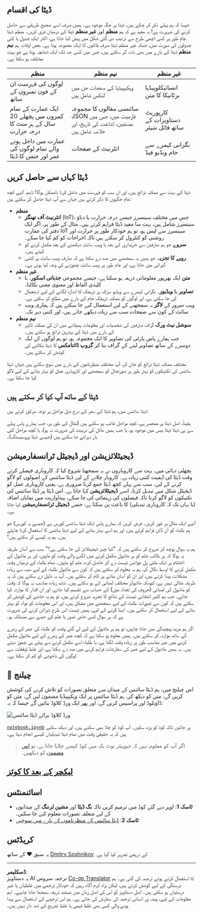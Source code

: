 <!--
CO_OP_TRANSLATOR_METADATA:
{
  "original_hash": "a0516588d172f82f35f7a0d4a001e5d0",
  "translation_date": "2025-09-06T06:48:28+00:00",
  "source_file": "1-Introduction/01-defining-data-science/README.md",
  "language_code": "ur"
}
-->
## ڈیٹا کی اقسام

جیسا کہ ہم پہلے ذکر کر چکے ہیں، ڈیٹا ہر جگہ موجود ہے۔ ہمیں صرف اسے صحیح طریقے سے حاصل کرنے کی ضرورت ہے! یہ مفید ہے کہ ہم **منظم** اور **غیر منظم** ڈیٹا کے درمیان فرق کریں۔ منظم ڈیٹا عام طور پر کسی اچھی طرح سے ترتیب دی گئی شکل میں پیش کیا جاتا ہے، اکثر ایک جدول یا کئی جدولوں کی صورت میں، جبکہ غیر منظم ڈیٹا صرف فائلوں کا ایک مجموعہ ہوتا ہے۔ بعض اوقات ہم **نیم منظم** ڈیٹا کے بارے میں بھی بات کر سکتے ہیں، جس میں کسی حد تک ایک ڈھانچہ ہوتا ہے جو بہت مختلف ہو سکتا ہے۔

| منظم                                                                      | نیم منظم                                                                                     | غیر منظم                              |
| ------------------------------------------------------------------------- | ------------------------------------------------------------------------------------------- | ------------------------------------- |
| لوگوں کی فہرست ان کے فون نمبروں کے ساتھ                                    | ویکیپیڈیا کے صفحات جن میں لنکس شامل ہیں                                                      | انسائیکلوپیڈیا برٹانیکا کا متن       |
| ایک عمارت کے تمام کمروں میں پچھلے 20 سال کے ہر منٹ کا درجہ حرارت          | سائنسی مقالوں کا مجموعہ JSON فارمیٹ میں، جس میں مصنفین، اشاعت کی تاریخ، اور خلاصہ شامل ہیں | کارپوریٹ دستاویزات کے ساتھ فائل شیئر |
| عمارت میں داخل ہونے والے تمام لوگوں کی عمر اور جنس کا ڈیٹا                | انٹرنیٹ کے صفحات                                                                             | نگرانی کیمرے سے خام ویڈیو فیڈ         |

## ڈیٹا کہاں سے حاصل کریں

ڈیٹا کے بہت سے ممکنہ ذرائع ہیں، اور ان سب کو فہرست میں شامل کرنا ناممکن ہوگا! تاہم، آئیے کچھ عام جگہوں کا ذکر کرتے ہیں جہاں سے آپ ڈیٹا حاصل کر سکتے ہیں:

* **منظم**
  - **انٹرنیٹ آف تھنگز** (IoT)، جس میں مختلف سینسرز جیسے درجہ حرارت یا دباؤ سینسرز شامل ہیں، بہت سا مفید ڈیٹا فراہم کرتے ہیں۔ مثال کے طور پر، اگر ایک دفتر کی عمارت IoT سینسرز سے لیس ہو، تو ہم خودکار طور پر حرارت اور روشنی کو کنٹرول کر سکتے ہیں تاکہ اخراجات کو کم کیا جا سکے۔
  - **سروے** جو ہم صارفین سے خریداری کے بعد یا ویب سائٹ دیکھنے کے بعد مکمل کرنے کو کہتے ہیں۔
  - **رویے کا تجزیہ**، جو ہمیں یہ سمجھنے میں مدد دے سکتا ہے کہ صارف ویب سائٹ پر کتنی گہرائی میں جاتا ہے، اور عام طور پر ویب سائٹ چھوڑنے کی وجہ کیا ہوتی ہے۔
* **غیر منظم**
  - **متن** ایک بھرپور معلوماتی ذریعہ ہو سکتا ہے، جیسے مجموعی **جذباتی اسکور**، یا کلیدی الفاظ اور معنوی معنی نکالنا۔
  - **تصاویر** یا **ویڈیوز**۔ نگرانی کیمرے سے ویڈیو سڑک پر ٹریفک کا اندازہ لگانے کے لیے استعمال کی جا سکتی ہے، اور لوگوں کو ممکنہ ٹریفک جام کے بارے میں مطلع کر سکتی ہے۔
  - ویب سرور کے **لاگز** یہ سمجھنے کے لیے استعمال کیے جا سکتے ہیں کہ ہماری ویب سائٹ کے کون سے صفحات سب سے زیادہ دیکھے جاتے ہیں، اور کتنی دیر تک۔
* **نیم منظم**
  - **سوشل نیٹ ورک** گراف صارفین کی شخصیات اور معلومات پھیلانے میں ان کی ممکنہ تاثیر کے بارے میں ڈیٹا کے بہترین ذرائع ہو سکتے ہیں۔
  - جب ہمارے پاس پارٹی کی تصاویر کا ایک مجموعہ ہو، تو ہم لوگوں کے ایک دوسرے کے ساتھ تصاویر لینے کے گراف بنا کر **گروپ ڈائنامکس** کا ڈیٹا نکالنے کی کوشش کر سکتے ہیں۔

مختلف ممکنہ ڈیٹا ذرائع کو جان کر، آپ مختلف منظرناموں کے بارے میں سوچ سکتے ہیں جہاں ڈیٹا سائنس کی تکنیکوں کو بہتر طور پر صورتحال کو سمجھنے اور کاروباری عمل کو بہتر بنانے کے لیے لاگو کیا جا سکتا ہے۔

## ڈیٹا کے ساتھ آپ کیا کر سکتے ہیں

ڈیٹا سائنس میں، ہم ڈیٹا کے سفر کے درج ذیل مراحل پر توجہ مرکوز کرتے ہیں:

یقیناً، اصل ڈیٹا پر منحصر ہے، کچھ مراحل غائب ہو سکتے ہیں (مثال کے طور پر، جب ہمارے پاس پہلے سے ہی ڈیٹا ڈیٹا بیس میں موجود ہو، یا جب ہمیں ماڈل کی تربیت کی ضرورت نہ ہو)، یا کچھ مراحل کئی بار دہرائے جا سکتے ہیں (جیسے ڈیٹا پروسیسنگ)۔

## ڈیجیٹلائزیشن اور ڈیجیٹل ٹرانسفارمیشن

پچھلی دہائی میں، بہت سے کاروباروں نے یہ سمجھنا شروع کیا کہ کاروباری فیصلے کرتے وقت ڈیٹا کی اہمیت کتنی زیادہ ہے۔ کاروبار چلانے کے لیے ڈیٹا سائنس کے اصولوں کو لاگو کرنے کے لیے، سب سے پہلے کچھ ڈیٹا جمع کرنا ضروری ہے، یعنی کاروباری عمل کو ڈیجیٹل شکل میں تبدیل کرنا۔ اسے **ڈیجیٹلائزیشن** کہا جاتا ہے۔ اس ڈیٹا پر ڈیٹا سائنس کی تکنیکوں کو لاگو کرنا تاکہ فیصلوں کی رہنمائی کی جا سکے، پیداواریت میں نمایاں اضافہ (یا یہاں تک کہ کاروباری تبدیلی) کا باعث بن سکتا ہے، جسے **ڈیجیٹل ٹرانسفارمیشن** کہا جاتا ہے۔

آئیے ایک مثال پر غور کریں۔ فرض کریں کہ ہمارے پاس ایک ڈیٹا سائنس کورس ہے (جیسے یہ کورس) جو ہم طلباء کو آن لائن فراہم کرتے ہیں، اور ہم اسے بہتر بنانے کے لیے ڈیٹا سائنس کا استعمال کرنا چاہتے ہیں۔ ہم یہ کیسے کر سکتے ہیں؟

ہم یہ سوال پوچھ کر شروع کر سکتے ہیں کہ "کیا چیز ڈیجیٹلائز کی جا سکتی ہے؟" سب سے آسان طریقہ یہ ہوگا کہ ہر طالب علم کو ہر ماڈیول مکمل کرنے میں لگنے والے وقت کو ماپیں، اور ہر ماڈیول کے اختتام پر ایک ملٹی پل چوائس ٹیسٹ دے کر حاصل کردہ علم کو ماپیں۔ تمام طلباء کے درمیان وقت مکمل کرنے کا اوسط نکال کر، ہم یہ معلوم کر سکتے ہیں کہ کون سے ماڈیول طلباء کے لیے سب سے زیادہ مشکلات پیدا کرتے ہیں، اور ان کو آسان بنانے پر کام کر سکتے ہیں۔
آپ یہ دلیل دے سکتے ہیں کہ یہ طریقہ مثالی نہیں ہے، کیونکہ ماڈیولز مختلف لمبائی کے ہو سکتے ہیں۔ شاید زیادہ مناسب یہ ہوگا کہ وقت کو ماڈیول کی لمبائی (حروف کی تعداد میں) کے حساب سے تقسیم کیا جائے، اور ان اقدار کا موازنہ کیا جائے۔
جب ہم کثیر انتخابی ٹیسٹ کے نتائج کا تجزیہ شروع کرتے ہیں، تو ہم یہ جاننے کی کوشش کر سکتے ہیں کہ کون سے تصورات طلباء کے لیے سمجھنے میں مشکل ہیں، اور اس معلومات کو مواد کو بہتر بنانے کے لیے استعمال کر سکتے ہیں۔ ایسا کرنے کے لیے، ہمیں ٹیسٹ اس طرح ڈیزائن کرنے کی ضرورت ہے کہ ہر سوال کسی خاص تصور یا علم کے حصے سے منسلک ہو۔

اگر ہم مزید پیچیدگی میں جانا چاہیں، تو ہم ہر ماڈیول کے لیے لی گئی وقت کو طلباء کی عمر کے زمرے کے ساتھ موازنہ کر سکتے ہیں۔ ہمیں معلوم ہو سکتا ہے کہ کچھ عمر کے زمرے کے لیے ماڈیول مکمل کرنے میں غیر مناسب طور پر زیادہ وقت لگتا ہے، یا طلباء اسے مکمل کرنے سے پہلے ہی چھوڑ دیتے ہیں۔ یہ ہمیں ماڈیول کے لیے عمر کی سفارشات فراہم کرنے میں مدد دے سکتا ہے، اور غلط توقعات سے لوگوں کی ناخوشی کو کم کر سکتا ہے۔

## 🚀 چیلنج

اس چیلنج میں، ہم ڈیٹا سائنس کے میدان سے متعلق تصورات کو تلاش کرنے کی کوشش کریں گے، متن کو دیکھ کر۔ ہم ڈیٹا سائنس پر ایک ویکیپیڈیا مضمون لیں گے، متن کو ڈاؤنلوڈ اور پراسیس کریں گے، اور پھر ایک ورڈ کلاؤڈ بنائیں گے جیسا کہ یہ:

![ورڈ کلاؤڈ برائے ڈیٹا سائنس](../../../../1-Introduction/01-defining-data-science/images/ds_wordcloud.png)

[`notebook.ipynb`](../../../../../../../../../1-Introduction/01-defining-data-science/notebook.ipynb ':ignore') پر جائیں تاکہ کوڈ کو پڑھ سکیں۔ آپ کوڈ کو چلا بھی سکتے ہیں، اور دیکھ سکتے ہیں کہ یہ حقیقی وقت میں تمام ڈیٹا تبدیلیاں کیسے انجام دیتا ہے۔

> اگر آپ کو معلوم نہیں کہ جیوپیٹر نوٹ بک میں کوڈ کیسے چلایا جاتا ہے، تو [اس مضمون](https://soshnikov.com/education/how-to-execute-notebooks-from-github/) کو دیکھیں۔

## [لیکچر کے بعد کا کوئز](https://ff-quizzes.netlify.app/en/ds/quiz/1)

## اسائنمنٹس

* **ٹاسک 1**: اوپر دیے گئے کوڈ میں ترمیم کریں تاکہ **بگ ڈیٹا** اور **مشین لرننگ** کے میدانوں کے لیے متعلقہ تصورات معلوم کیے جا سکیں۔
* **ٹاسک 2**: [ڈیٹا سائنس کے منظرناموں کے بارے میں سوچیں](assignment.md)

## کریڈٹس

یہ سبق ♥️ کے ساتھ [Dmitry Soshnikov](http://soshnikov.com) کے ذریعے تحریر کیا گیا ہے۔

---

**ڈسکلیمر**:  
یہ دستاویز AI ترجمہ سروس [Co-op Translator](https://github.com/Azure/co-op-translator) کا استعمال کرتے ہوئے ترجمہ کی گئی ہے۔ ہم درستگی کے لیے کوشش کرتے ہیں، لیکن براہ کرم آگاہ رہیں کہ خودکار ترجمے میں غلطیاں یا غیر درستیاں ہو سکتی ہیں۔ اصل دستاویز کو اس کی اصل زبان میں مستند ذریعہ سمجھا جانا چاہیے۔ اہم معلومات کے لیے، پیشہ ور انسانی ترجمہ کی سفارش کی جاتی ہے۔ ہم اس ترجمے کے استعمال سے پیدا ہونے والی کسی بھی غلط فہمی یا غلط تشریح کے ذمہ دار نہیں ہیں۔